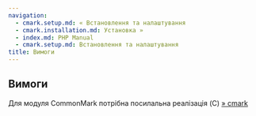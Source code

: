 ```yaml
---
navigation:
  - cmark.setup.md: « Встановлення та налаштування
  - cmark.installation.md: Установка »
  - index.md: PHP Manual
  - cmark.setup.md: Встановлення та налаштування
title: Вимоги
---
```

## Вимоги

Для модуля CommonMark потрібна посилальна реалізація (C) [» cmark](https://github.com/commonmark/cmark)
